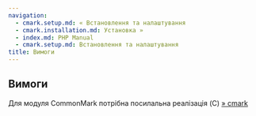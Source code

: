 ```yaml
---
navigation:
  - cmark.setup.md: « Встановлення та налаштування
  - cmark.installation.md: Установка »
  - index.md: PHP Manual
  - cmark.setup.md: Встановлення та налаштування
title: Вимоги
---
```

## Вимоги

Для модуля CommonMark потрібна посилальна реалізація (C) [» cmark](https://github.com/commonmark/cmark)
